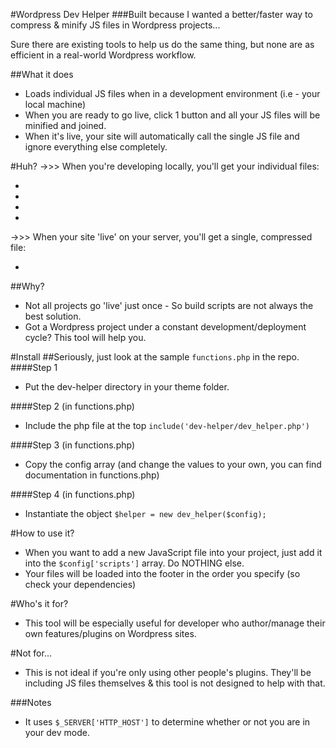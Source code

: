 #Wordpress Dev Helper
###Built because I wanted a better/faster way to compress & minify JS files in Wordpress projects...

Sure there are existing tools to help us do the same thing, but none are as efficient in a real-world Wordpress workflow.

##What it does
- Loads individual JS files when in a development environment (i.e - your local machine)
- When you are ready to go live, click 1 button and all your JS files will be minified and joined.
- When it's live, your site will automatically call the single JS file and ignore everything else completely.

#Huh?
->>> When you're developing locally, you'll get your individual files:
- <script src="file1.js"></script>
- <script src="file2.js"></script>
- <script src="file3.js"></script>
- <script src="plugin.js"></script>

->>> When your site 'live' on your server, you'll get a single, compressed file:
- <script src="compressed.js"></script>

##Why?
- Not all projects go 'live' just once - So build scripts are not always the best solution.
- Got a Wordpress project under a constant development/deployment cycle? This tool will help you.

#Install
##Seriously, just look at the sample `functions.php` in the repo.
####Step 1
- Put the dev-helper directory in your theme folder.

####Step 2 (in functions.php)
- Include the php file at the top `include('dev-helper/dev_helper.php')`

####Step 3 (in functions.php)
- Copy the config array (and change the values to your own, you can find documentation in functions.php)

####Step 4 (in functions.php)
- Instantiate the object `$helper = new dev_helper($config);`

#How to use it?
- When you want to add a new JavaScript file into your project, just add it into the `$config['scripts']` array. Do NOTHING else.
- Your files will be loaded into the footer in the order you specify (so check your dependencies)

#Who's it for?
- This tool will be especially useful for developer who author/manage their own features/plugins on Wordpress sites.

#Not for...
- This is not ideal if you're only using other people's plugins. They'll be including JS files themselves & this tool is not designed to help with that.

###Notes
- It uses `$_SERVER['HTTP_HOST']` to determine whether or not you are in your dev mode.




